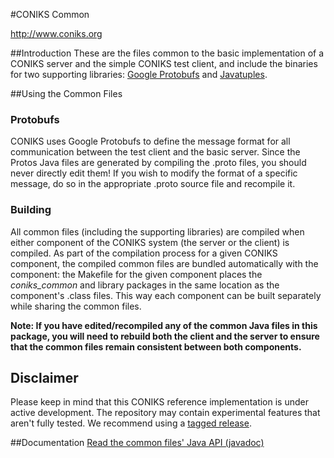 #CONIKS Common

http://www.coniks.org

##Introduction
These are the files common to the basic implementation of a CONIKS server and the simple CONIKS test client, and include the binaries for two supporting libraries: [Google Protobufs](https://github.com/google/protobuf/tree/master/java) and [Javatuples](https://github.com/javatuples/javatuples).

##Using the Common Files
### Protobufs
CONIKS uses Google Protobufs to define the message format for all communication between the test client and the basic server. Since the Protos Java files are generated by compiling the .proto files, you should never directly edit them! If you wish to modify the format of a specific message, do so in the appropriate .proto source file and recompile it.

### Building
All common files (including the supporting libraries) are compiled when either component of the CONIKS system (the server or the client) is compiled. As part of the compilation process for a given CONIKS component, the compiled common files are bundled automatically with the component: the Makefile for the given component places the *coniks_common* and library packages in the same location as the component's .class files. This way each component can be built separately while sharing the common files.

**Note: If you have edited/recompiled any of the common Java files in this package, you will need to rebuild both the client and the server to ensure that the common files remain consistent between both components.**

## Disclaimer
Please keep in mind that this CONIKS reference implementation is under active development. The repository may contain experimental features that aren't fully tested. We recommend using a [tagged release](https://github.com/citp/coniks-ref-implementation/releases).

##Documentation
[Read the common files' Java API (javadoc)](https://citp.github.io/coniks-ref-implementation/org/coniks/coniks_common/package-summary.html)
